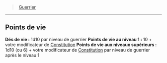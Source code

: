 ﻿---
!ClassHitPointsItem
Name: Points de vie
HitDice: 1d10 par niveau de guerrier
HitPointsAt1stLevel: 10 + votre modificateur de [Constitution](hd_abilities_constitution.md)
HitPointsAtHigherLevels: 1d10 (ou 6) + votre modificateur de [Constitution](hd_abilities_constitution.md) par niveau de guerrier après le niveau 1
Id: fighter_hd.md#points-de-vie
ParentLink: fighter_hd.md#guerrier
ParentName: Guerrier
NameLevel: 2
Attributes: {}
---
> [Guerrier](hd_fighter.md)

---

## Points de vie

**Dés de vie :** 1d10 par niveau de guerrier
**Points de vie au niveau 1 :** 10 + votre modificateur de [Constitution](hd_abilities_constitution.md)
**Points de vie aux niveaux supérieurs :** 1d10 (ou 6) + votre modificateur de [Constitution](hd_abilities_constitution.md) par niveau de guerrier après le niveau 1


